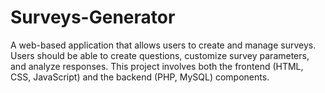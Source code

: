 # Surveys-Generator
A web-based application that allows users to create and manage surveys. Users should be able to create questions, customize survey parameters, and analyze responses. This project involves both the frontend (HTML, CSS, JavaScript) and the backend (PHP, MySQL) components.
